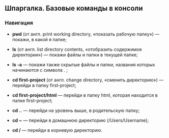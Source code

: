 ## __Шпаргалка. Базовые команды в консоли__

### Навигация

 - __pwd__ (от англ. print working directory, «показать рабочую папку») — покажи, в какой я папке;

 - __ls__ (от англ. list directory contents, «отобразить содержимое директории») — покажи файлы и папки в текущей папке;

 - __ls -a__ — покажи также скрытые файлы и папки, названия которых начинаются с символа . ;

 - __cd first-project__ (от англ. change directory, «сменить директорию») — перейди в папку first-project;

 - __cd first-project/html__ — перейди в папку html, которая находится в папке first-project;

 - __cd ..__ — перейди на уровень выше, в родительскую папку;

 - __cd ~__ — перейди в домашнюю директорию (/Users/Username);

 - __cd /__ — перейди в корневую директорию.